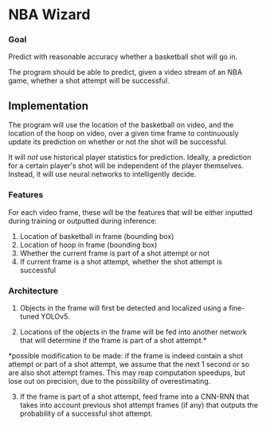 # NBA Wizard

### Goal

Predict with reasonable accuracy whether a basketball shot will go in.

The program should be able to predict, given a video stream of an NBA game, whether a shot attempt will be successful. 

## Implementation

The program will use the location of the basketball on video, and the location of the hoop on video, 
over a given time frame to continuously update its prediction on whether or not the shot will be successful.

It will *not* use historical player statistics for prediction. Ideally, a prediction for a certain player's shot 
will be independent of the player themselves. Instead, it will use neural networks to intelligently decide.

### Features

For each video frame, these will be the features that will be either inputted during training or outputted during inference:

1. Location of basketball in frame (bounding box)
2. Location of hoop in frame (bounding box)
3. Whether the current frame is part of a shot attempt or not
4. If current frame is a shot attempt, whether the shot attempt is successful

### Architecture

1. Objects in the frame will first be detected and localized using a fine-tuned YOLOv5.

2. Locations of the objects in the frame will be fed into another network that will determine if the frame is
part of a shot attempt.*

*possible modification to be made: if the frame is indeed contain a shot attempt or part of a shot attempt, we assume that the next 1
second or so are also shot attempt frames. This may reap computation speedups, but lose out on precision, due to the possibility of overestimating.

3. If the frame is part of a shot attempt, feed frame into a CNN-RNN that takes into account previous shot attempt frames (if any) that outputs the probability
of a successful shot attempt.
